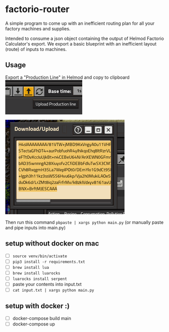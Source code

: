 # factorio-router
A simple program to come up with an inefficient routing plan for all your factory machines and supplies.

Intended to consume a json object containing the output of Helmod Factorio Calculator's export. We export a basic blueprint with an inefficient layout (route) of inputs to machines.

## Usage
Export a "Production Line" in Helmod and copy to clipboard
![buttonToExportProductionLineInHelmod.png](resources/buttonToExportProductionLineInHelmod.png)

![productionLineStringExport.png](resources/productionLineStringExport.png)

Then run this command
`pbpaste | xargs python main.py` (or manually paste and pipe inputs into main.py)

## setup without docker on mac
- [ ] `source venv/bin/activate`
- [ ] `pip3 install -r requirements.txt`
- [ ] `brew install lua`
- [ ] `brew install luarocks`
- [ ] `luarocks install serpent`
- [ ] paste your contents into input.txt
- [ ] `cat input.txt | xargs python main.py`

## setup with docker :)
- [ ] docker-compose build main
- [ ] docker-compose up